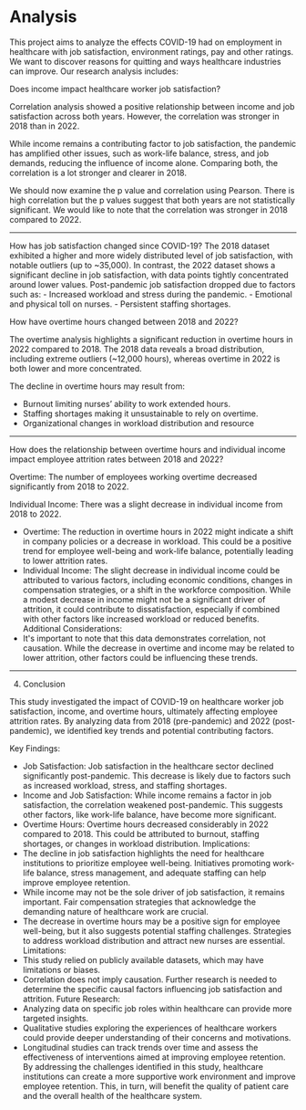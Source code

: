 # Analysis


This project aims to analyze the effects COVID-19 had on employment in healthcare with job satisfaction, environment ratings, pay and other ratings. We want to discover reasons for quitting and ways healthcare industries can improve. Our research analysis includes: 

Does income impact healthcare worker job satisfaction?

Correlation analysis showed a positive relationship between income and job satisfaction across both years. However, the correlation was stronger in 2018 than in 2022.
 
 
While income remains a contributing factor to job satisfaction, the pandemic has amplified other issues, such as work-life balance, stress, and job demands, reducing the influence of income alone. Comparing both, the correlation is a lot stronger and clearer in 2018. 

We should now examine the p value and correlation using Pearson.
There is high correlation but the p values suggest that both years are not statistically significant. We would like to note that the correlation was stronger in 2018 compared to 2022.

---
 
How has job satisfaction changed since COVID-19?
The 2018 dataset exhibited a higher and more widely distributed level of job satisfaction, with notable outliers (up to ~35,000). In contrast, the 2022 dataset shows a significant decline in job satisfaction, with data points tightly concentrated around lower values.
Post-pandemic job satisfaction dropped due to factors such as:
    -	Increased workload and stress during the pandemic.
    -	Emotional and physical toll on nurses.
    -	Persistent staffing shortages.

 

How have overtime hours changed between 2018 and 2022?

The overtime analysis highlights a significant reduction in overtime hours in 2022 compared to 2018. The 2018 data reveals a broad distribution, including extreme outliers (~12,000 hours), whereas overtime in 2022 is both lower and more concentrated.

The decline in overtime hours may result from:
-	Burnout limiting nurses’ ability to work extended hours.
-	Staffing shortages making it unsustainable to rely on overtime.
-	Organizational changes in workload distribution and resource


---

How does the relationship between overtime hours and individual income impact employee attrition rates between 2018 and 2022?

Overtime: 
The number of employees working overtime decreased significantly from 2018 to 2022.

Individual Income:
There was a slight decrease in individual income from 2018 to 2022.
 
-	Overtime: The reduction in overtime hours in 2022 might indicate a shift in company policies or a decrease in workload. This could be a positive trend for employee well-being and work-life balance, potentially leading to lower attrition rates.
-	Individual Income: The slight decrease in individual income could be attributed to various factors, including economic conditions, changes in compensation strategies, or a shift in the workforce composition. While a modest decrease in income might not be a significant driver of attrition, it could contribute to dissatisfaction, especially if combined with other factors like increased workload or reduced benefits.
Additional Considerations:
-	It's important to note that this data demonstrates correlation, not causation. While the decrease in overtime and income may be related to lower attrition, other factors could be influencing these trends.

---

4. Conclusion

This study investigated the impact of COVID-19 on healthcare worker job satisfaction, income, and overtime hours, ultimately affecting employee attrition rates. By analyzing data from 2018 (pre-pandemic) and 2022 (post-pandemic), we identified key trends and potential contributing factors.

Key Findings:
-	Job Satisfaction: Job satisfaction in the healthcare sector declined significantly post-pandemic. This decrease is likely due to factors such as increased workload, stress, and staffing shortages.
-	Income and Job Satisfaction: While income remains a factor in job satisfaction, the correlation weakened post-pandemic. This suggests other factors, like work-life balance, have become more significant.
-	Overtime Hours: Overtime hours decreased considerably in 2022 compared to 2018. This could be attributed to burnout, staffing shortages, or changes in workload distribution.
Implications:
-	The decline in job satisfaction highlights the need for healthcare institutions to prioritize employee well-being. Initiatives promoting work-life balance, stress management, and adequate staffing can help improve employee retention.
-	While income may not be the sole driver of job satisfaction, it remains important. Fair compensation strategies that acknowledge the demanding nature of healthcare work are crucial.
-	The decrease in overtime hours may be a positive sign for employee well-being, but it also suggests potential staffing challenges. Strategies to address workload distribution and attract new nurses are essential.
Limitations:
-	This study relied on publicly available datasets, which may have limitations or biases.
-	Correlation does not imply causation. Further research is needed to determine the specific causal factors influencing job satisfaction and attrition.
Future Research:
-	Analyzing data on specific job roles within healthcare can provide more targeted insights.
-	Qualitative studies exploring the experiences of healthcare workers could provide deeper understanding of their concerns and motivations.
-	Longitudinal studies can track trends over time and assess the effectiveness of interventions aimed at improving employee retention.
By addressing the challenges identified in this study, healthcare institutions can create a more supportive work environment and improve employee retention. This, in turn, will benefit the quality of patient care and the overall health of the healthcare system.


